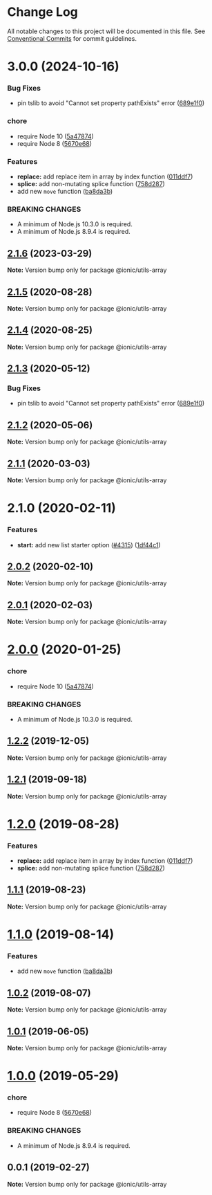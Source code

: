 # Change Log

All notable changes to this project will be documented in this file.
See [Conventional Commits](https://conventionalcommits.org) for commit guidelines.

# 3.0.0 (2024-10-16)


### Bug Fixes

* pin tslib to avoid "Cannot set property pathExists" error ([689e1f0](https://github.com/ionic-team/ionic-cli/commit/689e1f038b907356ef855a067a76d4822e7072a8))


### chore

* require Node 10 ([5a47874](https://github.com/ionic-team/ionic-cli/commit/5a478746c074207b6dc96aa8771f04a606deb1ef))
* require Node 8 ([5670e68](https://github.com/ionic-team/ionic-cli/commit/5670e68eafb4b6ba2e60b6120e836931508c03a5))


### Features

* **replace:** add replace item in array by index function ([011ddf7](https://github.com/ionic-team/ionic-cli/commit/011ddf76f72d9c74cdcf507d1296d092f7170ef7))
* **splice:** add non-mutating splice function ([758d287](https://github.com/ionic-team/ionic-cli/commit/758d28732bb803f57245467dc71f450c6d921105))
* add new `move` function ([ba8da3b](https://github.com/ionic-team/ionic-cli/commit/ba8da3b4382dbd89653128eac03fcff176681371))


### BREAKING CHANGES

* A minimum of Node.js 10.3.0 is required.
* A minimum of Node.js 8.9.4 is required.





## [2.1.6](https://github.com/ionic-team/ionic-cli/compare/@ionic/utils-array@2.1.5...@ionic/utils-array@2.1.6) (2023-03-29)

**Note:** Version bump only for package @ionic/utils-array





## [2.1.5](https://github.com/ionic-team/ionic-cli/compare/@ionic/utils-array@2.1.4...@ionic/utils-array@2.1.5) (2020-08-28)

**Note:** Version bump only for package @ionic/utils-array





## [2.1.4](https://github.com/ionic-team/ionic-cli/compare/@ionic/utils-array@2.1.3...@ionic/utils-array@2.1.4) (2020-08-25)

**Note:** Version bump only for package @ionic/utils-array





## [2.1.3](https://github.com/ionic-team/ionic-cli/compare/@ionic/utils-array@2.1.2...@ionic/utils-array@2.1.3) (2020-05-12)


### Bug Fixes

* pin tslib to avoid "Cannot set property pathExists" error ([689e1f0](https://github.com/ionic-team/ionic-cli/commit/689e1f038b907356ef855a067a76d4822e7072a8))





## [2.1.2](https://github.com/ionic-team/ionic-cli/compare/@ionic/utils-array@2.1.1...@ionic/utils-array@2.1.2) (2020-05-06)

**Note:** Version bump only for package @ionic/utils-array





## [2.1.1](https://github.com/ionic-team/ionic-cli/compare/@ionic/utils-array@2.1.0...@ionic/utils-array@2.1.1) (2020-03-03)

**Note:** Version bump only for package @ionic/utils-array





# 2.1.0 (2020-02-11)


### Features

* **start:** add new list starter option ([#4315](https://github.com/ionic-team/ionic-cli/issues/4315)) ([1df44c1](https://github.com/ionic-team/ionic-cli/commit/1df44c1591f37b89f2b672857740edd6cb2aea67))





## [2.0.2](https://github.com/ionic-team/ionic-cli/compare/@ionic/utils-array@2.0.1...@ionic/utils-array@2.0.2) (2020-02-10)

**Note:** Version bump only for package @ionic/utils-array





## [2.0.1](https://github.com/ionic-team/ionic-cli/compare/@ionic/utils-array@2.0.0...@ionic/utils-array@2.0.1) (2020-02-03)

**Note:** Version bump only for package @ionic/utils-array





# [2.0.0](https://github.com/ionic-team/ionic-cli/compare/@ionic/utils-array@1.2.2...@ionic/utils-array@2.0.0) (2020-01-25)


### chore

* require Node 10 ([5a47874](https://github.com/ionic-team/ionic-cli/commit/5a478746c074207b6dc96aa8771f04a606deb1ef))


### BREAKING CHANGES

* A minimum of Node.js 10.3.0 is required.





## [1.2.2](https://github.com/ionic-team/ionic-cli/compare/@ionic/utils-array@1.2.1...@ionic/utils-array@1.2.2) (2019-12-05)

**Note:** Version bump only for package @ionic/utils-array





## [1.2.1](https://github.com/ionic-team/ionic-cli/compare/@ionic/utils-array@1.2.0...@ionic/utils-array@1.2.1) (2019-09-18)

**Note:** Version bump only for package @ionic/utils-array





# [1.2.0](https://github.com/ionic-team/ionic-cli/compare/@ionic/utils-array@1.1.1...@ionic/utils-array@1.2.0) (2019-08-28)


### Features

* **replace:** add replace item in array by index function ([011ddf7](https://github.com/ionic-team/ionic-cli/commit/011ddf7))
* **splice:** add non-mutating splice function ([758d287](https://github.com/ionic-team/ionic-cli/commit/758d287))





## [1.1.1](https://github.com/ionic-team/ionic-cli/compare/@ionic/utils-array@1.1.0...@ionic/utils-array@1.1.1) (2019-08-23)

**Note:** Version bump only for package @ionic/utils-array





# [1.1.0](https://github.com/ionic-team/ionic-cli/compare/@ionic/utils-array@1.0.2...@ionic/utils-array@1.1.0) (2019-08-14)


### Features

* add new `move` function ([ba8da3b](https://github.com/ionic-team/ionic-cli/commit/ba8da3b))





## [1.0.2](https://github.com/ionic-team/ionic-cli/compare/@ionic/utils-array@1.0.1...@ionic/utils-array@1.0.2) (2019-08-07)

**Note:** Version bump only for package @ionic/utils-array





## [1.0.1](https://github.com/ionic-team/ionic-cli/compare/@ionic/utils-array@1.0.0...@ionic/utils-array@1.0.1) (2019-06-05)

**Note:** Version bump only for package @ionic/utils-array





# [1.0.0](https://github.com/ionic-team/ionic-cli/compare/@ionic/utils-array@0.0.1...@ionic/utils-array@1.0.0) (2019-05-29)


### chore

* require Node 8 ([5670e68](https://github.com/ionic-team/ionic-cli/commit/5670e68))


### BREAKING CHANGES

* A minimum of Node.js 8.9.4 is required.





<a name="0.0.1"></a>
## 0.0.1 (2019-02-27)




**Note:** Version bump only for package @ionic/utils-array
